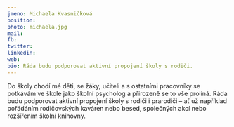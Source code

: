 ```yaml
---
jmeno: Michaela Kvasničková
position: 
photo: michaela.jpg
mail: 
fb: 
twitter: 
linkedin: 
web: 
bio: Ráda budu podporovat aktivní propojení školy s rodiči.
---
```

Do školy chodí mé děti, se žáky, učiteli a s ostatními pracovníky se potkávám ve škole jako školní psycholog a přirozeně se to vše prolíná. Ráda budu podporovat aktivní propojení školy s rodiči i prarodiči – ať už například pořádáním rodičovských kaváren nebo besed, společných akcí nebo rozšířením školní knihovny.

